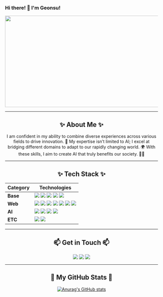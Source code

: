 ### Hi there! 👋 I'm Geonsu!

<a href="https://github.com/devxb/gitanimals">
<img
  src="https://render.gitanimals.org/farms/kimgeonsu"
  width="1200"
  height="300"
/>
</a>

---

<h2 align="center">✨ About Me ✨</h2>

<p align="center">
I am confident in my ability to combine diverse experiences across various fields to drive innovation. 🌟 My expertise isn’t limited to AI; I excel at bridging different domains to adapt to our rapidly changing world. 🌍 With these skills, I aim to create AI that truly benefits our society. 🤝✨
</p>

---

<h2 align="center">✨ Tech Stack ✨</h2>

| **Category** | **Technologies** |
|--------------|------------------|
| **Base**     | <img src="https://img.shields.io/badge/Python-3776AB?style=flat-square&logo=Python&logoColor=FFF"/> <img src="https://img.shields.io/badge/Linux-FCC624?style=flat-square&logo=Linux&logoColor=FFF"/> <img src="https://img.shields.io/badge/Docker-2496ED?style=flat-square&logo=Docker&logoColor=FFF"/> <img src="https://img.shields.io/badge/JavaScript-F7DF1E?style=flat-square&logo=JavaScript&logoColor=FFF"/> <img src="https://img.shields.io/badge/C++-00599C?style=flat-square&logo=cplusplus&logoColor=FFF"/> |
| **Web**      | <img src="https://img.shields.io/badge/MySQL-4479A1?style=flat-square&logo=MySQL&logoColor=FFF"/> <img src="https://img.shields.io/badge/React-61DAFB?style=flat-square&logo=React&logoColor=FFF"/> <img src="https://img.shields.io/badge/React%20Native-61DAFB?style=flat-square&logo=React&logoColor=FFF"/> <img src="https://img.shields.io/badge/Flask-000000?style=flat-square&logo=Flask&logoColor=FFF"/> <img src="https://img.shields.io/badge/Django-092E20?style=flat-square&logo=Django&logoColor=FFF"/> <img src="https://img.shields.io/badge/Vue-4FC08D?style=flat-square&logo=Vue.js&logoColor=FFF"/> <img src="https://img.shields.io/badge/AngularJS-DD0031?style=flat-square&logo=AngularJS&logoColor=FFF"/> |
| **AI**       | <img src="https://img.shields.io/badge/PyTorch-EE4C2C?style=flat-square&logo=PyTorch&logoColor=FFF"/> <img src="https://img.shields.io/badge/Albumentation-4CAF50?style=flat-square&logo=Google%20Photos&logoColor=FFF"/> <img src="https://img.shields.io/badge/MMDetection-000000?style=flat-square&logo=OpenCV&logoColor=FFF"/> <img src="https://img.shields.io/badge/Ultralytics-FF9933?style=flat-square&logo=YOLO&logoColor=FFF"/> |
| **ETC**      | <img src="https://img.shields.io/badge/OpenCV-5C3EE8?style=flat-square&logo=OpenCV&logoColor=FFF"/> <img src="https://img.shields.io/badge/Selenium-43B02A?style=flat-square&logo=Selenium&logoColor=FFF"/> |


---

<h2 align="center">📫 Get in Touch 📫</h2>
<p align="center">
<a href="https://www.instagram.com/kun5o0/"><img src="https://img.shields.io/badge/Instagram-E4405F?style=flat-square&logo=Instagram&logoColor=white"/></a>
<a href="mailto:kundoo0412@gmail.com"><img src="https://img.shields.io/badge/Gmail-d14836?style=flat-square&logo=Gmail&logoColor=white"/></a>
<a href="https://www.linkedin.com/in/%EA%B1%B4%EC%88%98-%EA%B9%80-373978288/"><img src="https://img.shields.io/badge/LinkedIn-0A66C2?style=flat-square&logo=LinkedIn&logoColor=white"/></a>
</p>

---

<h2 align="center">🚀 My GitHub Stats 🚀</h2>
<div align="center">

[![Anurag's GitHub stats](https://github-readme-stats.vercel.app/api?username=kimgeonsu&hide_title=true&show_icons=true&include_all_commits=true&disable_animations=false&theme=cobalt2)](https://github.com/anuraghazra/github-readme-stats)
</div>

